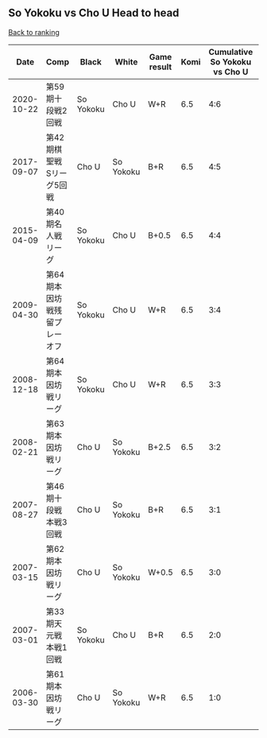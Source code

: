 ## So Yokoku vs Cho U Head to head

[Back to ranking](../../index.md)




| **Date** | **Comp** | **Black** | **White** | **Game result** | **Komi** | **Cumulative So Yokoku vs Cho U** | **So Yokoku streak** | **Cho U streak** | 
| --- | --- | --- | --- | --- | --- | --- | --- | --- |
| 2020-10-22 | 第59期十段戦2回戦 | So Yokoku | Cho U | W+R | 6.5 | 4:6 | 0 | 2 | 
| 2017-09-07 | 第42期棋聖戦　Sリーグ5回戦 | Cho U | So Yokoku | B+R | 6.5 | 4:5 | 0 | 1 | 
| 2015-04-09 | 第40期名人戦リーグ | So Yokoku | Cho U | B+0.5 | 6.5 | 4:4 | 1 | 0 | 
| 2009-04-30 | 第64期本因坊戦残留プレーオフ | So Yokoku | Cho U | W+R | 6.5 | 3:4 | 0 | 4 | 
| 2008-12-18 | 第64期本因坊戦リーグ | So Yokoku | Cho U | W+R | 6.5 | 3:3 | 0 | 3 | 
| 2008-02-21 | 第63期本因坊戦リーグ | Cho U | So Yokoku | B+2.5 | 6.5 | 3:2 | 0 | 2 | 
| 2007-08-27 | 第46期十段戦本戦3回戦 | Cho U | So Yokoku | B+R | 6.5 | 3:1 | 0 | 1 | 
| 2007-03-15 | 第62期本因坊戦リーグ | Cho U | So Yokoku | W+0.5 | 6.5 | 3:0 | 3 | 0 | 
| 2007-03-01 | 第33期天元戦本戦1回戦 | So Yokoku | Cho U | B+R | 6.5 | 2:0 | 2 | 0 | 
| 2006-03-30 | 第61期本因坊戦リーグ | Cho U | So Yokoku | W+R | 6.5 | 1:0 | 1 | 0 |




